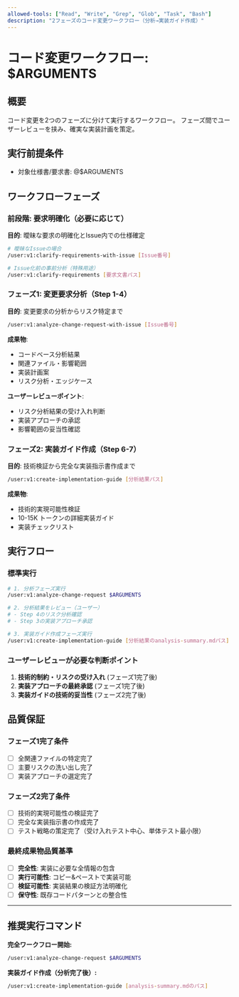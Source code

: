 ```yaml
---
allowed-tools: ["Read", "Write", "Grep", "Glob", "Task", "Bash"]
description: "2フェーズのコード変更ワークフロー（分析→実装ガイド作成）"
---
```


# コード変更ワークフロー: $ARGUMENTS

## 概要
コード変更を2つのフェーズに分けて実行するワークフロー。
フェーズ間でユーザーレビューを挟み、確実な実装計画を策定。

## 実行前提条件
- 対象仕様書/要求書: @$ARGUMENTS

## ワークフローフェーズ

### 前段階: 要求明確化（必要に応じて）
**目的**: 曖昧な要求の明確化とIssue内での仕様確定

```bash
# 曖昧なIssueの場合
/user:v1:clarify-requirements-with-issue [Issue番号]

# Issue化前の事前分析（特殊用途）
/user:v1:clarify-requirements [要求文書パス]
```

### フェーズ1: 変更要求分析（Step 1-4）
**目的**: 変更要求の分析からリスク特定まで

```bash
/user:v1:analyze-change-request-with-issue [Issue番号]
```

**成果物**: 
- コードベース分析結果
- 関連ファイル・影響範囲
- 実装計画案
- リスク分析・エッジケース

**ユーザーレビューポイント**:
- リスク分析結果の受け入れ判断
- 実装アプローチの承認
- 影響範囲の妥当性確認

### フェーズ2: 実装ガイド作成（Step 6-7）
**目的**: 技術検証から完全な実装指示書作成まで

```bash
/user:v1:create-implementation-guide [分析結果パス]
```

**成果物**:
- 技術的実現可能性検証
- 10-15K トークンの詳細実装ガイド
- 実装チェックリスト

## 実行フロー

### 標準実行
```bash
# 1. 分析フェーズ実行
/user:v1:analyze-change-request $ARGUMENTS

# 2. 分析結果をレビュー（ユーザー）
# - Step 4のリスク分析確認
# - Step 3の実装アプローチ承認

# 3. 実装ガイド作成フェーズ実行
/user:v1:create-implementation-guide [分析結果のanalysis-summary.mdパス]
```

### ユーザーレビューが必要な判断ポイント
1. **技術的制約・リスクの受け入れ** (フェーズ1完了後)
2. **実装アプローチの最終承認** (フェーズ1完了後)  
3. **実装ガイドの技術的妥当性** (フェーズ2完了後)

## 品質保証

### フェーズ1完了条件
- [ ] 全関連ファイルの特定完了
- [ ] 主要リスクの洗い出し完了
- [ ] 実装アプローチの選定完了

### フェーズ2完了条件
- [ ] 技術的実現可能性の検証完了
- [ ] 完全な実装指示書の作成完了
- [ ] テスト戦略の策定完了（受け入れテスト中心、単体テスト最小限）

### 最終成果物品質基準
- [ ] **完全性**: 実装に必要な全情報の包含
- [ ] **実行可能性**: コピー&ペーストで実装可能
- [ ] **検証可能性**: 実装結果の検証方法明確化
- [ ] **保守性**: 既存コードパターンとの整合性

---

## 推奨実行コマンド

**完全ワークフロー開始:**
```bash
/user:v1:analyze-change-request $ARGUMENTS
```

**実装ガイド作成（分析完了後）:**
```bash
/user:v1:create-implementation-guide [analysis-summary.mdのパス]
```